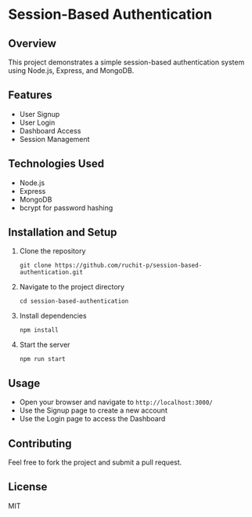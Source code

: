 # Session-Based Authentication

## Overview
This project demonstrates a simple session-based authentication system using Node.js, Express, and MongoDB.

## Features
- User Signup
- User Login
- Dashboard Access
- Session Management

## Technologies Used
- Node.js
- Express
- MongoDB
- bcrypt for password hashing

## Installation and Setup
1. Clone the repository
   ```
   git clone https://github.com/ruchit-p/session-based-authentication.git
   ```
2. Navigate to the project directory
   ```
   cd session-based-authentication
   ```
3. Install dependencies
   ```
   npm install
   ```
4. Start the server
   ```
   npm run start
   ```

## Usage
- Open your browser and navigate to `http://localhost:3000/`
- Use the Signup page to create a new account
- Use the Login page to access the Dashboard

## Contributing
Feel free to fork the project and submit a pull request.

## License
MIT